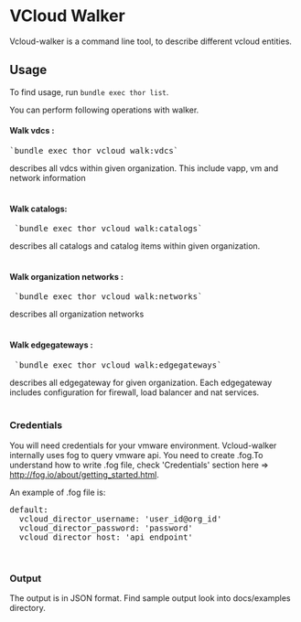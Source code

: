 # VCloud Walker

Vcloud-walker is a command line tool, to describe different vcloud entities.

## Usage
To find usage, run `bundle exec thor list`.

You can perform following operations with walker.

#### Walk vdcs :
<pre>`bundle exec thor vcloud_walk:vdcs` </pre>         
describes all vdcs within given organization. This include vapp, vm and network information
<br/><br/>

#### Walk catalogs:
<pre> `bundle exec thor vcloud_walk:catalogs` </pre>     
describes all catalogs and catalog items within given organization.
<br/><br/>

#### Walk organization networks : 
<pre> `bundle exec thor vcloud_walk:networks` </pre>      
describes all organization networks
<br/><br/>

#### Walk edgegateways :
<pre> `bundle exec thor vcloud_walk:edgegateways` </pre>   
describes all edgegateway for given organization. Each edgegateway includes configuration for firewall, load balancer and nat services.
<br/><br/>
### Credentials

You will need credentials for your vmware environment. Vcloud-walker internally uses fog to query vmware api.
You need to create .fog.To understand how to write .fog file, check 'Credentials' section here => http://fog.io/about/getting_started.html.

An example of .fog file is:
<pre>
default:
  vcloud_director_username: 'user_id@org_id'
  vcloud_director_password: 'password'
  vcloud_director_host: 'api_endpoint'
</pre>  
<br/> 
  
### Output

The output is in JSON format. Find sample output look into docs/examples directory. 


